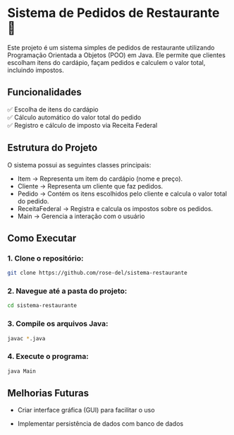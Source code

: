 # Sistema de Pedidos de Restaurante 🍔

Este projeto é um sistema simples de pedidos de restaurante utilizando Programação Orientada a Objetos (POO) em Java. 
Ele permite que clientes escolham itens do cardápio, façam pedidos e calculem o valor total, incluindo impostos.

## Funcionalidades

✅ Escolha de itens do cardápio <br>
✅ Cálculo automático do valor total do pedido <br>
✅ Registro e cálculo de imposto via Receita Federal

## Estrutura do Projeto
O sistema possui as seguintes classes principais:
  - Item → Representa um item do cardápio (nome e preço).
  - Cliente → Representa um cliente que faz pedidos.
  - Pedido → Contém os itens escolhidos pelo cliente e calcula o valor total do pedido.
  - ReceitaFederal → Registra e calcula os impostos sobre os pedidos.
  - Main → Gerencia a interação com o usuário

## Como Executar

### 1. Clone o repositório:
```bash
git clone https://github.com/rose-del/sistema-restaurante
```

### 2. Navegue até a pasta do projeto:
```bash
cd sistema-restaurante
```

### 3. Compile os arquivos Java:
```bash
javac *.java
```

### 4. Execute o programa:
```bash
java Main
```

## Melhorias Futuras
- Criar interface gráfica (GUI) para facilitar o uso

- Implementar persistência de dados com banco de dados

